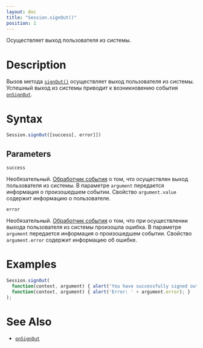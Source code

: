 ```yaml
---
layout: doc
title: "Session.signOut()"
position: 1
---
```


Осуществляет выход пользователя из системы.

# Description

Вызов метода [`signOut()`](../Session.signOut/) осуществляет выход пользователя из системы. Успешный
выход из системы приводит к возникновению события [`onSignOut`](../Session.onSignOut/).

# Syntax

```js
Session.signOut([success[, error]])
```

## Parameters

`success`

Необязательный. [Обработчик события](../../Script/) о том, что осуществлен выход пользователя из системы.
В параметре `argument` передается информация о произошедшем событии. Свойство `argument.value` содержит
информацию о пользователе.

`error`

Необязательный. [Обработчик события](../../Script/) о том, что при осуществлении выхода пользователя
из системы произошла ошибка. В параметре `argument` передается информация о произошедшем событии.
Свойство `argument.error` содержит информацию об ошибке.

# Examples

```js
Session.signOut(
  function(context, argument) { alert('You have successfully signed out!'); },
  function(context, argument) { alert('Error: ' + argument.error); }
);
```

# See Also

* [`onSignOut`](../Session.onSignOut/)
